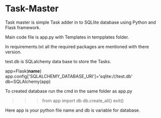 # Task-Master
Task master is simple Task adder in to SQLlite database using Python and Flask framework.

Main code file is app.py with Templates in tempplates folder.

In requirements.txt all the required packages are mentioned with there version.

test.db is SQLalchemy data base to store the Tasks.

app=Flask(__name__)
app.config['SQLALCHEMY_DATABASE_URI']='sqlite:///test.db'
db=SQLAlchemy(app)

To created database run the cmd in the same folder as app.py
>>> from app import db
>>> db.create_all()
>>> exit()

Here app is your python file name and db is variable for database.
